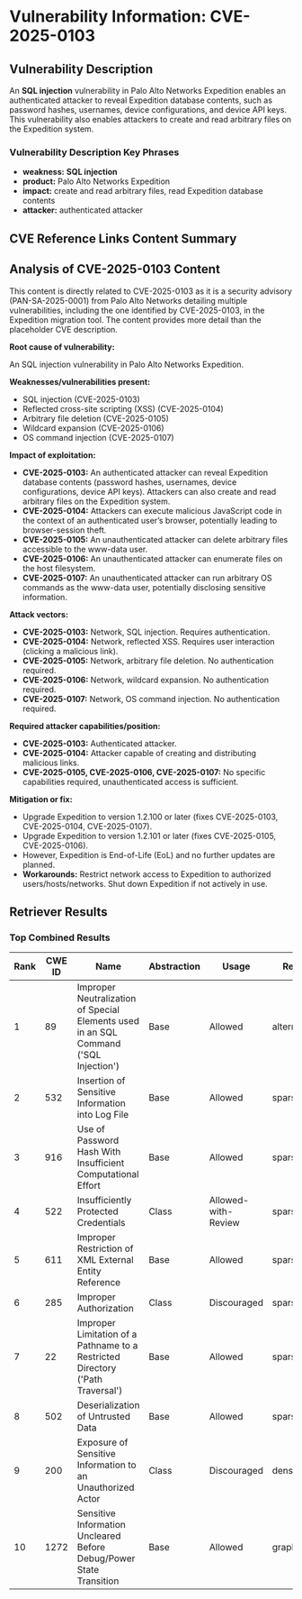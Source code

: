 # Vulnerability Information: CVE-2025-0103

## Vulnerability Description
An **SQL injection** vulnerability in Palo Alto Networks Expedition enables an authenticated attacker to reveal Expedition database contents, such as password hashes, usernames, device configurations, and device API keys. This vulnerability also enables attackers to create and read arbitrary files on the Expedition system.

### Vulnerability Description Key Phrases
- **weakness:** **SQL injection**
- **product:** Palo Alto Networks Expedition
- **impact:** create and read arbitrary files, read Expedition database contents
- **attacker:** authenticated attacker

## CVE Reference Links Content Summary
## Analysis of CVE-2025-0103 Content

This content is directly related to CVE-2025-0103 as it is a security advisory (PAN-SA-2025-0001) from Palo Alto Networks detailing multiple vulnerabilities, including the one identified by CVE-2025-0103, in the Expedition migration tool. The content provides more detail than the placeholder CVE description.

**Root cause of vulnerability:**

An SQL injection vulnerability in Palo Alto Networks Expedition.

**Weaknesses/vulnerabilities present:**

*   SQL injection (CVE-2025-0103)
*   Reflected cross-site scripting (XSS) (CVE-2025-0104)
*   Arbitrary file deletion (CVE-2025-0105)
*   Wildcard expansion (CVE-2025-0106)
*   OS command injection (CVE-2025-0107)

**Impact of exploitation:**

*   **CVE-2025-0103:** An authenticated attacker can reveal Expedition database contents (password hashes, usernames, device configurations, device API keys). Attackers can also create and read arbitrary files on the Expedition system.
*   **CVE-2025-0104:** Attackers can execute malicious JavaScript code in the context of an authenticated user’s browser, potentially leading to browser-session theft.
*   **CVE-2025-0105:** An unauthenticated attacker can delete arbitrary files accessible to the www-data user.
*   **CVE-2025-0106:** An unauthenticated attacker can enumerate files on the host filesystem.
*   **CVE-2025-0107:** An unauthenticated attacker can run arbitrary OS commands as the www-data user, potentially disclosing sensitive information.

**Attack vectors:**

*   **CVE-2025-0103:** Network, SQL injection. Requires authentication.
*   **CVE-2025-0104:** Network, reflected XSS. Requires user interaction (clicking a malicious link).
*   **CVE-2025-0105:** Network, arbitrary file deletion. No authentication required.
*   **CVE-2025-0106:** Network, wildcard expansion. No authentication required.
*   **CVE-2025-0107:** Network, OS command injection. No authentication required.

**Required attacker capabilities/position:**

*   **CVE-2025-0103:** Authenticated attacker.
*   **CVE-2025-0104:** Attacker capable of creating and distributing malicious links.
*   **CVE-2025-0105, CVE-2025-0106, CVE-2025-0107:** No specific capabilities required, unauthenticated access is sufficient.

**Mitigation or fix:**

*   Upgrade Expedition to version 1.2.100 or later (fixes CVE-2025-0103, CVE-2025-0104, CVE-2025-0107).
*   Upgrade Expedition to version 1.2.101 or later (fixes CVE-2025-0105, CVE-2025-0106).
*   However, Expedition is End-of-Life (EoL) and no further updates are planned.
*   **Workarounds:** Restrict network access to Expedition to authorized users/hosts/networks. Shut down Expedition if not actively in use.

## Retriever Results

### Top Combined Results

| Rank | CWE ID | Name | Abstraction | Usage  | Retrievers | Individual Scores |
|------|--------|------|-------------|-------|------------|-------------------|
| 1 | 89 | Improper Neutralization of Special Elements used in an SQL Command ('SQL Injection') | Base | Allowed | alternate_terms | 1.000 |
| 2 | 532 | Insertion of Sensitive Information into Log File | Base | Allowed | sparse | 0.229 |
| 3 | 916 | Use of Password Hash With Insufficient Computational Effort | Base | Allowed | sparse | 0.216 |
| 4 | 522 | Insufficiently Protected Credentials | Class | Allowed-with-Review | sparse | 0.215 |
| 5 | 611 | Improper Restriction of XML External Entity Reference | Base | Allowed | sparse | 0.210 |
| 6 | 285 | Improper Authorization | Class | Discouraged | sparse | 0.206 |
| 7 | 22 | Improper Limitation of a Pathname to a Restricted Directory ('Path Traversal') | Base | Allowed | sparse | 0.204 |
| 8 | 502 | Deserialization of Untrusted Data | Base | Allowed | sparse | 0.203 |
| 9 | 200 | Exposure of Sensitive Information to an Unauthorized Actor | Class | Discouraged | dense | 0.527 |
| 10 | 1272 | Sensitive Information Uncleared Before Debug/Power State Transition | Base | Allowed | graph | 0.002 |

